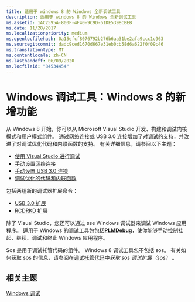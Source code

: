 ```yaml
---
title: 适用于 windows 8 的 Windows 全新调试工具
description: 适用于 windows 8 的 Windows 全新调试工具
ms.assetid: 1AC2595A-800F-4F40-9C9D-61DE5398CBEB
ms.date: 11/28/2017
ms.localizationpriority: medium
ms.openlocfilehash: 0a15efcf8076792b276b6aa31be2afa9ccc1c963
ms.sourcegitcommit: dadc9ced1670d667e31eb0cb58d6a622f0f09c46
ms.translationtype: MT
ms.contentlocale: zh-CN
ms.lasthandoff: 06/09/2020
ms.locfileid: "84534454"
---
```

# <a name="debugging-tools-for-windows-new-for-windows-8"></a>Windows 调试工具：Windows 8 的新增功能

从 Windows 8 开始，你可以从 Microsoft Visual Studio 开发、构建和调试内核模式和用户模式组件。 通过网络连接或 USB 3.0 连接增加了对调试的支持，并改进了对调试优化代码和内联函数的支持。 有关详细信息，请参阅以下主题：

-   [使用 Visual Studio 进行调试](debugging-using-visual-studio.md)
-   [手动设置网络连接](setting-up-a-network-debugging-connection.md)
-   [手动设置 USB 3.0 连接](setting-up-a-usb-3-0-debug-cable-connection.md)
-   [调试优化的代码和内联函数](debugging-optimized-code-and-inline-functions-external.md)

包括两组新的调试器扩展命令：

-   [USB 3.0 扩展](usb-3-extensions.md)
-   [RCDRKD 扩展](rcdrkd-extensions.md)

除了 Visual Studio，您还可以通过 sse Windows 调试器来调试 Windows 应用程序。 适用于 Windows 的调试工具包包括[**PLMDebug**](plmdebug.md)，使你能够手动控制挂起、继续、调试和终止 Windows 应用程序。

Sos 是用于调试托管代码的组件。 Windows 8 调试工具包不包括 sos。 有关如何获取 sos 的信息，请参阅在[调试托管代码](debugging-managed-code.md)中*获取 sos 调试扩展（sos）* 。

## <a name="related-topics"></a>相关主题

[Windows 调试](index.md)
